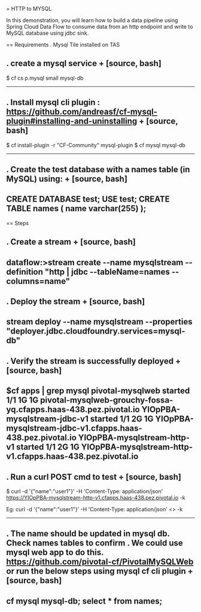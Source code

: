 = HTTP to MYSQL

In this demonstration, you will learn how to build a data pipeline using Spring Cloud Data Flow to consume data from an http endpoint and write to MySQL database using jdbc sink.

== Requirements
. Mysql Tile installed on TAS

. create a mysql service
+
[source, bash]
---------------------------------------------------------------------
$ cf cs p.mysql small mysql-db

---------------------------------------------------------------------
. Install mysql cli plugin : https://github.com/andreasf/cf-mysql-plugin#installing-and-uninstalling
+
[source, bash]
---------------------------------------------------------------------
$ cf install-plugin -r "CF-Community" mysql-plugin
$ cf mysql mysql-db

---------------------------------------------------------------------

. Create the test database with a names table (in MySQL) using:
+
[source, bash]
---------------------------------------------------------------------
CREATE DATABASE test;
USE test;
CREATE TABLE names
(
	name varchar(255)
);
---------------------------------------------------------------------

== Steps

. Create a stream
+
[source, bash]
---------------------------------------------------------------------
dataflow:>stream create --name mysqlstream --definition "http | jdbc --tableName=names --columns=name"
---------------------------------------------------------------------

. Deploy the stream
+
[source, bash]
---------------------------------------------------------------------
stream deploy --name mysqlstream --properties "deployer.jdbc.cloudfoundry.services=mysql-db"
---------------------------------------------------------------------

. Verify the stream is successfully deployed
+
[source, bash]
---------------------------------------------------------------------
$cf apps | grep mysql
pivotal-mysqlweb                                started           1/1         1G       1G     pivotal-mysqlweb-grouchy-fossa-yq.cfapps.haas-438.pez.pivotal.io
YIOpPBA-mysqlstream-jdbc-v1                     started           1/1         2G       1G     YIOpPBA-mysqlstream-jdbc-v1.cfapps.haas-438.pez.pivotal.io
YIOpPBA-mysqlstream-http-v1                     started           1/1         2G       1G     YIOpPBA-mysqlstream-http-v1.cfapps.haas-438.pez.pivotal.io
---------------------------------------------------------------------

. Run a curl POST cmd to test
+
[source, bash]
---------------------------------------------------------------------
$ curl -d '{"name":"user1"}' -H 'Content-Type: application/json' https://YIOpPBA-mysqlstream-http-v1.cfapps.haas-438.pez.pivotal.io -k

Eg:
curl -d '{"name":"user1"}' -H 'Content-Type: application/json' <<http-app-url>> -k

---------------------------------------------------------------------

. The name should be updated in mysql db. Check names tables to confirm . We could use mysql web app to do this. https://github.com/pivotal-cf/PivotalMySQLWeb or run the below steps using mysql cf cli plugin
+
[source, bash]
---------------------------------------------------------------------
cf mysql mysql-db;
select * from names;
---------------------------------------------------------------------
